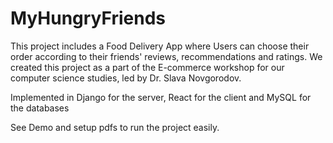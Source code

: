 # MyHungryFriends
This project includes a Food Delivery App where Users can choose their order according to their friends' reviews, recommendations and ratings.
We created this project as a part of the E-commerce workshop for our computer science studies, led by Dr. Slava Novgorodov.

Implemented in Django for the server, React for the client and MySQL for the databases

See Demo and setup pdfs to run the project easily.
